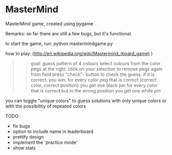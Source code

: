 # MasterMind
MasterMind game, created using pygame

Remarks: so far there are still a few bugs, but it's functional.

to start the game, run: python mastermindgame.py

how to play: (http://en.wikipedia.org/wiki/Mastermind_(board_game) )
>> goal: guess pattern of 4 colours
select colours from the color pegs at the right. 
click on your selection to remove pegs again from  field
press "check"- button to check the guess.
if it is correct, you win.
for every color peg that is correct (correct color, correct position) you get one black pin
for every color that is correct but in the wrong position you get one white pin

you can toggle "unique colors" to guess solutions with only unique colors or with the possibilitiy of repeated colors

TODO:
- fix bugs
- option to include name in leaderboard
- prettify design
- implement the 'practice mode' 
- show stats

